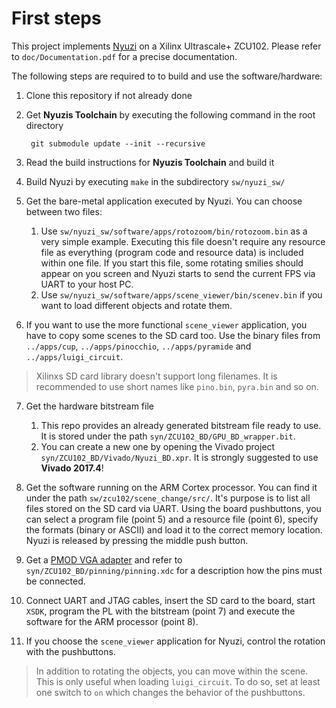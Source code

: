 # First steps

This project implements [Nyuzi](https://github.com/jbush001/NyuziProcessor) on a Xilinx Ultrascale+ ZCU102. Please refer to `doc/Documentation.pdf` for a precise documentation.

The following steps are required to to build and use the software/hardware:

1) Clone this repository if not already done
2) Get **Nyuzis Toolchain** by executing the following command in the root directory

        git submodule update --init --recursive

3) Read the build instructions for **Nyuzis Toolchain** and build it
4) Build Nyuzi by executing `make` in the subdirectory `sw/nyuzi_sw/`
5) Get the bare-metal application executed by Nyuzi. You can choose between two files:
    1) Use `sw/nyuzi_sw/software/apps/rotozoom/bin/rotozoom.bin` as a very simple example. Executing this file doesn't require any resource file as everything (program code and resource data) is included within one file. If you start this file, some rotating smilies should appear on you screen and Nyuzi starts to send the current FPS via UART to your host PC.
    2) Use `sw/nyuzi_sw/software/apps/scene_viewer/bin/scenev.bin` if you want to load different objects and rotate them.

6) If you want to use the more functional `scene_viewer` application, you have to copy some scenes to the SD card too. Use the binary files from `../apps/cup`, `../apps/pinocchio`, `../apps/pyramide` and `../apps/luigi_circuit`.

> Xilinxs SD card library doesn't support long filenames. It is recommended to use short names like `pino.bin`, `pyra.bin` and so on.

7) Get the hardware bitstream file
    1) This repo provides an already generated bitstream file ready to use. It is stored under the path `syn/ZCU102_BD/GPU_BD_wrapper.bit`.
    2) You can create a new one by opening the Vivado project `syn/ZCU102_BD/Vivado/Nyuzi_BD.xpr`. It is strongly suggested to use **Vivado 2017.4**!

8) Get the software running on the ARM Cortex processor. You can find it under the path `sw/zcu102/scene_change/src/`. 
It's purpose is to list all files stored on the SD card via UART. Using the board pushbuttons, you can select a program file (point 5) and a resource file (point 6), specify the formats (binary or ASCII) and load it to the correct memory location. Nyuzi is released by pressing the middle push button.

9) Get a [PMOD VGA adapter](https://store.digilentinc.com/pmod-vga-video-graphics-array/) and refer to `syn/ZCU102_BD/pinning/pinning.xdc` for a description how the pins must be connected.

10) Connect UART and JTAG cables, insert the SD card to the board, start `XSDK`, program the PL with the bitstream (point 7) and execute the software for the ARM processor (point 8).

11) If you choose the `scene_viewer` application for Nyuzi, control the rotation with the pushbuttons.

> In addition to rotating the objects, you can move within the scene. This is only useful when loading `luigi_circuit`. To do so, set at least one switch to `on` which changes the behavior of the pushbuttons.